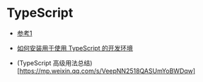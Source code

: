 # TypeScript 

- [参考1](https://mp.weixin.qq.com/s/jEMsn42XbaowjdO1HjMoOQ)

- [如何安装用于使用 TypeScript 的开发环境](https://mp.weixin.qq.com/s/QyxHDCVaCbSUkRSKLRZXWQ)

- (TypeScript 高级用法总结)[https://mp.weixin.qq.com/s/VeepNN2518QASUmYoBWDqw]